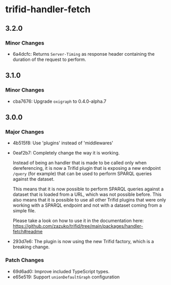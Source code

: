 # trifid-handler-fetch

## 3.2.0

### Minor Changes

- 6a4dcfc: Returns `Server-Timing` as response header containing the duration of the request to perform.

## 3.1.0

### Minor Changes

- cba7676: Upgrade `oxigraph` to 0.4.0-alpha.7

## 3.0.0

### Major Changes

- 4b515f8: Use 'plugins' instead of 'middlewares'
- 0eaf2b7: Completely change the way it is working.

  Instead of being an handler that is made to be called only when dereferencing, it is now a Trifid plugin that is exposing a new endpoint `/query` (for example) that can be used to perform SPARQL queries against the dataset.

  This means that it is now possible to perform SPARQL queries against a dataset that is loaded from a URL, which was not possible before.
  This also means that it is possible to use all other Trifid plugins that were only working with a SPARQL endpoint and not with a dataset coming from a simple file.

  Please take a look on how to use it in the documentation here: https://github.com/zazuko/trifid/tree/main/packages/handler-fetch#readme

- 293d7e6: The plugin is now using the new Trifid factory, which is a breaking change.

### Patch Changes

- 69d6ad0: Improve included TypeScript types.
- e65e519: Support `unionDefaultGraph` configuration
